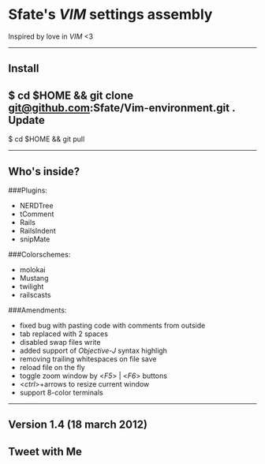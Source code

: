 Sfate's *VIM* settings assembly
================================
Inspired by love in *VIM* <3

-------------------------
Install
-------------------------
$ cd $HOME && git clone git@github.com:Sfate/Vim-environment.git .
Update
-------------------------
$ cd $HOME && git pull

-------------------------
Who's inside?
-------------------------
###Plugins:

* NERDTree
* tComment
* Rails
* RailsIndent
* snipMate

###Colorschemes:

* molokai
* Mustang
* twilight
* railscasts

###Amendments:

* fixed bug with pasting code with comments from outside
* tab replaced with 2 spaces
* disabled swap files write
* added support of *Objective-J* syntax highligh
* removing trailing whitespaces on file save
* reload file on the fly
* toggle zoom window by <*F5*> | <*F6*> buttons
* <*ctrl*>+arrows to resize current window
* support 8-color terminals

-------------------------
Version 1.4 (18 march 2012)
-------------------------
Tweet with Me
-------------------------
[_sfate]: https://twitter.com/#!/_sfate

